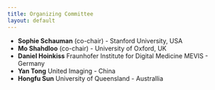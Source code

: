 ```yaml
--- 
title: Organizing Committee
layout: default
--- 
```

<!-- ## Workshop organizing committee -->
* **Sophie Schauman** (co-chair) - Stanford University, USA
* **Mo Shahdloo** (co-chair) - University of Oxford, UK
* **Daniel Hoinkiss** Fraunhofer Institute for Digital Medicine MEVIS - Germany
* **Yan Tong** United Imaging - China
* **Hongfu Sun** University of Queensland - Australlia

<!-- <img src="/images/committee.jpg" style="max-width: 100%;"/> -->

<!-- # Advisors
* **Ozlem Ipek** - King's College London, United Kingdom
* **Edwin Oei** - Erasmus MC Rotterdam, The Netherlands
* **Steven Sourbron** - University of Sheffield, United Kingdom
 -->